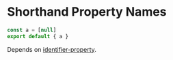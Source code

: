 # Shorthand Property Names

```js
const a = [null]
export default { a }
```

Depends on [identifier-property](./2410-identifier-property.md).
